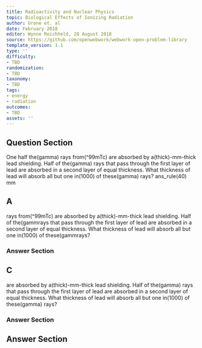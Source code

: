 ```yaml
---
title: Radioactivity and Nuclear Physics
topic: Biological Effects of Ionizing Radiation
author: Urone et. al
date: February 2018
editor: Wynne Reichheld, 28 August 2018
source: https://github.com/openwebwork/webwork-open-problem-library
template_version: 1.1
type: ''
difficulty:
- TBD
randomization:
- TBD
taxonomy:
- TBD
tags:
- energy
- radiation
outcomes:
- TBD
assets: ''
---
```


## Question Section 

One half the(gamma) rays from(^99mTc) are absorbed by a(thick)-mm-thick lead shielding. Half of the(gamma) rays that pass through the first layer of lead are absorbed in a second layer of equal thickness. What thickness of lead will absorb all but one in(1000) of these(gamma) rays? 
ans_rule(40) mm

## A
rays from(^99mTc) are absorbed by a(thick)-mm-thick lead shielding. Half of the(gammrays that pass through the first layer of lead are absorbed in a second layer of equal thickness. What thickness of lead will absorb all but one in(1000) of these(gammrays? 
### Answer Section
## C
are absorbed by a(thick)-mm-thick lead shielding. Half of the(gamma) rays that pass through the first layer of lead are absorbed in a second layer of equal thickness. What thickness of lead will absorb all but one in(1000) of these(gamma) rays? 
### Answer Section


## Answer Section

